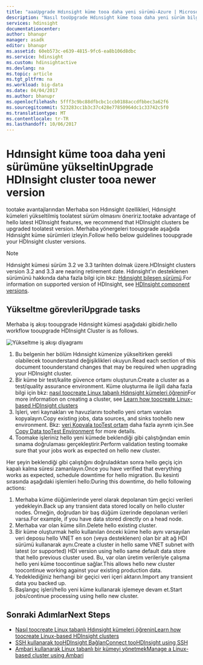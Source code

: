 ```yaml
---
title: "aaaUpgrade Hdınsight küme tooa daha yeni sürümü-Azure | Microsoft Docs"
description: "Nasıl tooUpgrade Hdınsight küme tooa daha yeni sürüm bilgi edinin."
services: hdinsight
documentationcenter: 
author: bhanupr
manager: asadk
editor: bhanupr
ms.assetid: 60eb573c-e639-4815-9fc6-ea8b106d8dbc
ms.service: hdinsight
ms.custom: hdinsightactive
ms.devlang: na
ms.topic: article
ms.tgt_pltfrm: na
ms.workload: big-data
ms.date: 04/04/2017
ms.author: bhanupr
ms.openlocfilehash: 5fff3c9bc88dfbcbc1ccb0188accdfbbec3a62f6
ms.sourcegitcommit: 523283cc1b3c37c428e77850964dc1c33742c5f0
ms.translationtype: MT
ms.contentlocale: tr-TR
ms.lasthandoff: 10/06/2017
---
```

# <a name="upgrade-hdinsight-cluster-tooa-newer-version"></a><span data-ttu-id="75c45-103">Hdınsight küme tooa daha yeni sürümüne yükseltin</span><span class="sxs-lookup"><span data-stu-id="75c45-103">Upgrade HDInsight cluster tooa newer version</span></span>
<span data-ttu-id="75c45-104">tootake avantajlarından Merhaba son Hdınsight özellikleri, Hdınsight kümeleri yükseltilmiş toolatest sürüm olmasını öneririz.</span><span class="sxs-lookup"><span data-stu-id="75c45-104">tootake advantage of hello latest HDInsight features, we recommend that HDInsight clusters be upgraded toolatest version.</span></span> <span data-ttu-id="75c45-105">Merhaba yönergeleri tooupgrade aşağıda Hdınsight küme sürümleri izleyin.</span><span class="sxs-lookup"><span data-stu-id="75c45-105">Follow hello below guidelines tooupgrade your HDInsight cluster versions.</span></span>

> [!NOTE]
> <span data-ttu-id="75c45-106">Hdınsight kümesi sürüm 3.2 ve 3.3 tarihten dolmak üzere.</span><span class="sxs-lookup"><span data-stu-id="75c45-106">HDInsight clusters version 3.2 and 3.3 are nearing retirement date.</span></span> <span data-ttu-id="75c45-107">Hdınsight'ın desteklenen sürümünü hakkında daha fazla bilgi için bkz: [Hdınsight bileşen sürümü](hdinsight-component-versioning.md#supported-hdinsight-versions).</span><span class="sxs-lookup"><span data-stu-id="75c45-107">For information on supported version of HDInsight, see [HDInsight component versions](hdinsight-component-versioning.md#supported-hdinsight-versions).</span></span>
>
>

## <a name="upgrade-tasks"></a><span data-ttu-id="75c45-108">Yükseltme görevleri</span><span class="sxs-lookup"><span data-stu-id="75c45-108">Upgrade tasks</span></span>
<span data-ttu-id="75c45-109">Merhaba iş akışı tooupgrade Hdınsight kümesi aşağıdaki gibidir.</span><span class="sxs-lookup"><span data-stu-id="75c45-109">hello workflow tooupgrade HDInsight Cluster is as follows.</span></span>

![Yükseltme iş akışı diyagramı](./media/hdinsight-upgrade-cluster/upgrade-workflow.png)

1. <span data-ttu-id="75c45-111">Bu belgenin her bölüm Hdınsight kümenize yükseltirken gerekli olabilecek toounderstand değişiklikleri okuyun.</span><span class="sxs-lookup"><span data-stu-id="75c45-111">Read each section of this document toounderstand changes that may be required when upgrading your HDInsight cluster.</span></span>
2. <span data-ttu-id="75c45-112">Bir küme bir test/kalite güvence ortamı oluşturun.</span><span class="sxs-lookup"><span data-stu-id="75c45-112">Create a cluster as a test/quality assurance environment.</span></span> <span data-ttu-id="75c45-113">Küme oluşturma ile ilgili daha fazla bilgi için bkz: [nasıl toocreate Linux tabanlı Hdınsight kümeleri öğrenin](hdinsight-hadoop-provision-linux-clusters.md)</span><span class="sxs-lookup"><span data-stu-id="75c45-113">For more information on creating a cluster, see [Learn how toocreate Linux-based HDInsight clusters](hdinsight-hadoop-provision-linux-clusters.md)</span></span>
3. <span data-ttu-id="75c45-114">İşleri, veri kaynakları ve havuzlarını toohello yeni ortam varolan kopyalayın.</span><span class="sxs-lookup"><span data-stu-id="75c45-114">Copy existing jobs, data sources, and sinks toohello new environment.</span></span> <span data-ttu-id="75c45-115">Bkz: [veri Kopyala tooTest ortam](hdinsight-migrate-from-windows-to-linux.md#copy-data-to-the-test-environment) daha fazla ayrıntı için.</span><span class="sxs-lookup"><span data-stu-id="75c45-115">See [Copy Data tooTest Environment](hdinsight-migrate-from-windows-to-linux.md#copy-data-to-the-test-environment) for more details.</span></span>
4. <span data-ttu-id="75c45-116">Toomake işleriniz hello yeni kümede beklendiği gibi çalıştığından emin sınama doğrulaması gerçekleştirir.</span><span class="sxs-lookup"><span data-stu-id="75c45-116">Perform validation testing toomake sure that your jobs work as expected on hello new cluster.</span></span>


<span data-ttu-id="75c45-117">Her şeyin beklendiği gibi çalıştığını doğruladıktan sonra hello geçiş için kapalı kalma süresi zamanlayın.</span><span class="sxs-lookup"><span data-stu-id="75c45-117">Once you have verified that everything works as expected, schedule downtime for hello migration.</span></span> <span data-ttu-id="75c45-118">Bu kesinti sırasında aşağıdaki işlemleri hello:</span><span class="sxs-lookup"><span data-stu-id="75c45-118">During this downtime, do hello following actions:</span></span>

1.  <span data-ttu-id="75c45-119">Merhaba küme düğümlerinde yerel olarak depolanan tüm geçici verileri yedekleyin.</span><span class="sxs-lookup"><span data-stu-id="75c45-119">Back up any transient data stored locally on hello cluster nodes.</span></span> <span data-ttu-id="75c45-120">Örneğin, doğrudan bir baş düğüm üzerinde depolanan verileri varsa.</span><span class="sxs-lookup"><span data-stu-id="75c45-120">For example, if you have data stored directly on a head node.</span></span>
2.  <span data-ttu-id="75c45-121">Merhaba var olan küme silin.</span><span class="sxs-lookup"><span data-stu-id="75c45-121">Delete hello existing cluster.</span></span>
3.  <span data-ttu-id="75c45-122">Bir küme oluşturmak hello kullanılan önceki küme hello aynı varsayılan veri deposu hello VNET en son (veya desteklenen) olan bir alt ağ HDI sürümü kullanarak aynı.</span><span class="sxs-lookup"><span data-stu-id="75c45-122">Create a cluster in hello same VNET subnet with latest (or supported) HDI version using hello same default data store that hello previous cluster used.</span></span> <span data-ttu-id="75c45-123">Bu, var olan üretim verileriyle çalışma hello yeni küme toocontinue sağlar.</span><span class="sxs-lookup"><span data-stu-id="75c45-123">This allows hello new cluster toocontinue working against your existing production data.</span></span>
4.  <span data-ttu-id="75c45-124">Yedeklediğiniz herhangi bir geçici veri içeri aktarın.</span><span class="sxs-lookup"><span data-stu-id="75c45-124">Import any transient data you backed up.</span></span>
5.  <span data-ttu-id="75c45-125">Başlangıç işleri/hello yeni küme kullanarak işlemeye devam et.</span><span class="sxs-lookup"><span data-stu-id="75c45-125">Start jobs/continue processing using hello new cluster.</span></span>

## <a name="next-steps"></a><span data-ttu-id="75c45-126">Sonraki Adımlar</span><span class="sxs-lookup"><span data-stu-id="75c45-126">Next Steps</span></span>
* [<span data-ttu-id="75c45-127">Nasıl toocreate Linux tabanlı Hdınsight kümeleri öğrenin</span><span class="sxs-lookup"><span data-stu-id="75c45-127">Learn how toocreate Linux-based HDInsight clusters</span></span>](hdinsight-hadoop-provision-linux-clusters.md)
* [<span data-ttu-id="75c45-128">SSH kullanarak tooHDInsight Bağlan</span><span class="sxs-lookup"><span data-stu-id="75c45-128">Connect tooHDInsight using SSH</span></span>](hdinsight-hadoop-linux-use-ssh-unix.md)
* [<span data-ttu-id="75c45-129">Ambari kullanarak Linux tabanlı bir kümeyi yönetmek</span><span class="sxs-lookup"><span data-stu-id="75c45-129">Manage a Linux-based cluster using Ambari</span></span>](hdinsight-hadoop-manage-ambari.md)

